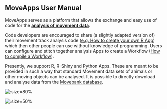 ## MoveApps User Manual

MoveApps serves as a platform that allows the exchange and easy use of code for the  [**analysis of movement data**](https://www.moveapps.org/imprint#Scope).

Code developers are encouraged to share (a slightly adapted version of) their movement track analysis code ([e.g. How to create your own R App](create_app.md)) which then other people can use without knowledge of programming. Users can configure and stitch together analysis Apps to create a Workflow ([How to compile a Workflow](create_workflow.md)).

Presently, we support R, R-Shiny and Python Apps. These are meant to be provided in such a way that standard Movement data sets of animals or other moving objects can be analysed. It is possible to directly download and analyse data from the [Movebank database](http://www.movebank.org).


![](../files/Workflow_example.png ':size=80%')

![](../files/MigMapper_5OutputGeeseRaster.png ':size=50%')
